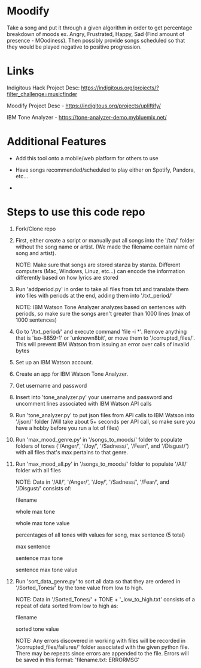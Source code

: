 # Moodify
Take a song and put it through a given algorithm in order to get percentage breakdown of moods ex. Angry, Frustrated, Happy, Sad (Find amount of presence - MOodiness). Then possibly provide songs scheduled so that they would be played negative to positive progression.

# Links
Indigitous Hack Project Desc: https://indigitous.org/projects/?filter_challenge=musicfinder

Moodify Project Desc - https://indigitous.org/projects/upliftify/

IBM Tone Analyzer - https://tone-analyzer-demo.mybluemix.net/

# Additional Features
- Add this tool onto a mobile/web platform for others to use

- Have songs recommended/scheduled to play either on Spotify, Pandora, etc...

- 

# Steps to use this code repo
1. Fork/Clone repo

2. First, either create a script or manually put all songs into the '/txt/' folder without the song name or artist. (We made the filename contain name of song and artist). 
	
	NOTE: Make sure that songs are stored stanza by stanza. Different computers (Mac, Windows, Linuz, etc...) can encode the information differently based on how lyrics are stored

3. Run 'addperiod.py' in order to take all files from txt and translate them into files with periods at the end, adding them into '/txt_period/'

	NOTE: IBM Watson Tone Analyzer analyzes based on sentences with periods, so make sure the songs aren't greater than 1000 lines (max of 1000 sentences)

4. Go to '/txt_period/' and execute command 'file -i *'. Remove anything that is 'iso-8859-1' or 'unknown8bit', or move them to '/corrupted_files/'. This will prevent IBM Watson from issuing an error over calls of invalid bytes

5. Set up an IBM Watson account.

6. Create an app for IBM Watson Tone Analyzer.

7. Get username and password

8. Insert into 'tone_analyzer.py' your username and password and uncomment lines associated with IBM Watson API calls

9. Run 'tone_analyzer.py' to put json files from API calls to IBM Watson into '/json/' folder (Will take about 5+ seconds per API call, so make sure you have a hobby before you run a lot of files)

10. Run 'max_mood_genre.py' in '/songs_to_moods/' folder to populate folders of tones ('/Anger/', '/Joy/', '/Sadness/', '/Fear/', and '/Disgust/') with all files that's max pertains to that genre.

11. Run 'max_mood_all.py' in '/songs_to_moods/' folder to populate '/All/' folder with all files

	NOTE: Data in '/All/', '/Anger/', '/Joy/', '/Sadness/', '/Fear/', and '/Disgust/' consists of:
	
	filename
	
	whole max tone
	
	whole max tone value
	
	percentages of all tones with values for song, max sentence (5 total)
	
	max sentence
	
	sentence max tone
	
	sentence max tone value

12. Run 'sort_data_genre.py' to sort all data so that they are ordered in '/Sorted_Tones/' by the tone value from low to high.

	NOTE: Data in '/Sorted_Tones/' + TONE + '_low_to_high.txt' consists of a repeat of data sorted from low to high as:

	filename

	sorted tone value

	NOTE: Any errors discovered in working with files will be recorded in '/corrupted_files/failures/' folder associated with the given python file. There may be repeats since errors are appended to the file. Errors will be saved in this format: 'filename.txt: ERRORMSG'
